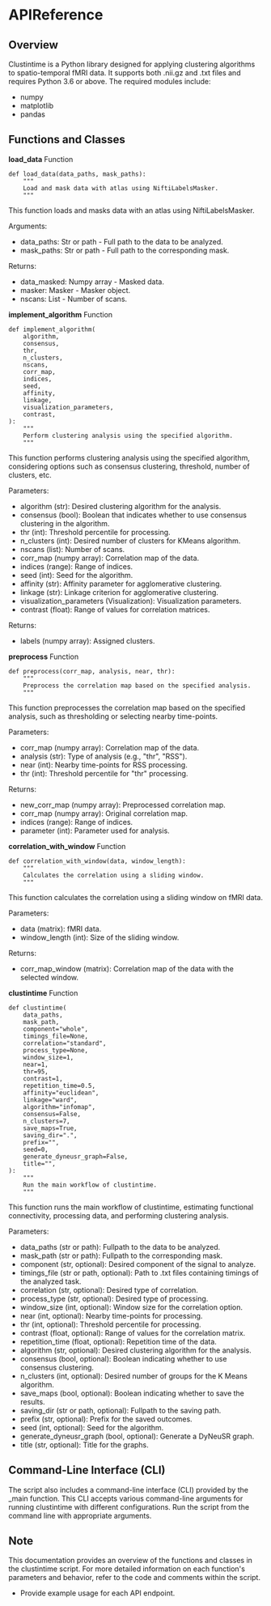 # APIReference

## Overview

Clustintime is a Python library designed for applying clustering algorithms to spatio-temporal fMRI data. It supports both .nii.gz and .txt files and requires Python 3.6 or above. The required modules include:

- numpy
- matplotlib
- pandas

## Functions and Classes

**load_data** Function

`````
def load_data(data_paths, mask_paths):
    """
    Load and mask data with atlas using NiftiLabelsMasker.
    """
`````
This function loads and masks data with an atlas using NiftiLabelsMasker.

Arguments:
- data_paths: Str or path - Full path to the data to be analyzed.
- mask_paths: Str or path - Full path to the corresponding mask.

Returns:
- data_masked: Numpy array - Masked data.
- masker: Masker - Masker object.
- nscans: List - Number of scans.

**implement_algorithm** Function

`````
def implement_algorithm(
    algorithm,
    consensus,
    thr,
    n_clusters,
    nscans,
    corr_map,
    indices,
    seed,
    affinity,
    linkage,
    visualization_parameters,
    contrast,
):
    """
    Perform clustering analysis using the specified algorithm.
    """
`````

This function performs clustering analysis using the specified algorithm, considering options such as consensus clustering, threshold, number of clusters, etc.

Parameters:
- algorithm (str): Desired clustering algorithm for the analysis.
- consensus (bool): Boolean that indicates whether to use consensus clustering in the algorithm.
- thr (int): Threshold percentile for processing.
- n_clusters (int): Desired number of clusters for KMeans algorithm.
- nscans (list): Number of scans.
- corr_map (numpy array): Correlation map of the data.
- indices (range): Range of indices.
- seed (int): Seed for the algorithm.
- affinity (str): Affinity parameter for agglomerative clustering.
- linkage (str): Linkage criterion for agglomerative clustering.
- visualization_parameters (Visualization): Visualization parameters.
- contrast (float): Range of values for correlation matrices.

Returns:
- labels (numpy array): Assigned clusters.

**preprocess** Function

`````
def preprocess(corr_map, analysis, near, thr):
    """
    Preprocess the correlation map based on the specified analysis.
    """
`````
This function preprocesses the correlation map based on the specified analysis, such as thresholding or selecting nearby time-points.

Parameters:
- corr_map (numpy array): Correlation map of the data.
- analysis (str): Type of analysis (e.g., "thr", "RSS").
- near (int): Nearby time-points for RSS processing.
- thr (int): Threshold percentile for "thr" processing.

Returns:
- new_corr_map (numpy array): Preprocessed correlation map.
- corr_map (numpy array): Original correlation map.
- indices (range): Range of indices.
- parameter (int): Parameter used for analysis.

**correlation_with_window** Function

`````
def correlation_with_window(data, window_length):
    """
    Calculates the correlation using a sliding window.
    """
`````

This function calculates the correlation using a sliding window on fMRI data.

Parameters:
- data (matrix): fMRI data.
- window_length (int): Size of the sliding window.

Returns:
- corr_map_window (matrix): Correlation map of the data with the selected window.

**clustintime** Function
`````
def clustintime(
    data_paths,
    mask_path,
    component="whole",
    timings_file=None,
    correlation="standard",
    process_type=None,
    window_size=1,
    near=1,
    thr=95,
    contrast=1,
    repetition_time=0.5,
    affinity="euclidean",
    linkage="ward",
    algorithm="infomap",
    consensus=False,
    n_clusters=7,
    save_maps=True,
    saving_dir=".",
    prefix="",
    seed=0,
    generate_dyneusr_graph=False,
    title="",
):
    """
    Run the main workflow of clustintime.
    """
`````
This function runs the main workflow of clustintime, estimating functional connectivity, processing data, and performing clustering analysis.

Parameters:
- data_paths (str or path): Fullpath to the data to be analyzed.
- mask_path (str or path): Fullpath to the corresponding mask.
- component (str, optional): Desired component of the signal to analyze.
- timings_file (str or path, optional): Path to .txt files containing timings of the analyzed task.
- correlation (str, optional): Desired type of correlation.
- process_type (str, optional): Desired type of processing.
- window_size (int, optional): Window size for the correlation option.
- near (int, optional): Nearby time-points for processing.
- thr (int, optional): Threshold percentile for processing.
- contrast (float, optional): Range of values for the correlation matrix.
- repetition_time (float, optional): Repetition time of the data.
- algorithm (str, optional): Desired clustering algorithm for the analysis.
- consensus (bool, optional): Boolean indicating whether to use consensus clustering.
- n_clusters (int, optional): Desired number of groups for the K Means algorithm.
- save_maps (bool, optional): Boolean indicating whether to save the results.
- saving_dir (str or path, optional): Fullpath to the saving path.
- prefix (str, optional): Prefix for the saved outcomes.
- seed (int, optional): Seed for the algorithm.
- generate_dyneusr_graph (bool, optional): Generate a DyNeuSR graph.
- title (str, optional): Title for the graphs.

## Command-Line Interface (CLI)
The script also includes a command-line interface (CLI) provided by the _main function. This CLI accepts various command-line arguments for running clustintime with different configurations. Run the script from the command line with appropriate arguments.

## Note
This documentation provides an overview of the functions and classes in the clustintime script. For more detailed information on each function's parameters and behavior, refer to the code and comments within the script.

- Provide example usage for each API endpoint.